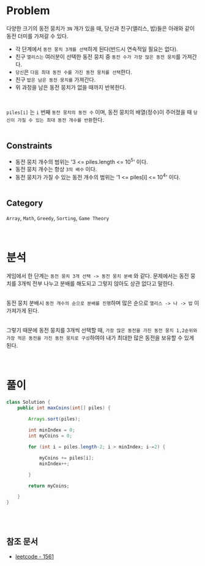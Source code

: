 # Problem
다양한 크기의 동전 뭉치가 `3N` 개가 있을 때, 당신과 친구(앨리스, 밥)들은 아래와 같이 동전 더미를 가져갈 수 있다.

- 각 단계에서 `동전 뭉치 3개를 선택`하게 된다(반드시 연속적일 필요는 없다).
- 친구 `앨리스는` 여러분이 선택한 동전 뭉치 중 `동전 수가 가장 많은 동전 뭉치`를 가져간다.
- `당신`은 `다음 최대 동전 수를 가진 동전 뭉치를 선택`한다.
- 친구 `밥은 남은 동전 뭉치를` 가져간다.
- 위 과정을 남은 동전 뭉치가 없을 때까지 반복한다.
<br/>

`piles[i]` 는 `i` 번째 `동전 뭉치의 동전 수` 이며, 동전 뭉치의 배열(정수)이 주어졌을 때 `당신이 가질 수 있는 최대 동전 개수를 반환`한다.
<br/><br/>

## Constraints
- 동전 뭉치 개수의 범위는 '3 <= piles.length <= 10<sup>5</sup>' 이다.
- 동전 뭉치 개수는 항상 `3의 배수` 이다.
- 동전 뭉치가 가질 수 있는 동전 개수의 범위는 '1 <= piles[i] <= 10<sup>4</sup>' 이다.
<br/><br/>

## Category
`Array`, `Math`, `Greedy`, `Sorting`, `Game Theory`
<br/><br/><br/>

# 분석
게임에서 한 단계는 `동전 뭉치 3개 선택 -> 동전 뭉치 분배` 와 같다. 문제에서는 동전 뭉치를 3개씩 전부 나누고 분배를 해도되고 그렇지 않아도 상관 없다고 말한다.
<br/><br/>

동전 뭉치 분배시 `동전 개수의 순으로 분배를 진행`하며 많은 순으로 `앨리스 -> 나 -> 밥` 이 가져가게 된다.
<br/><br/>

그렇기 때문에 동전 뭉치를 3개씩 선택할 때, `가장 많은 동전을 가진 동전 뭉치 1,2순위와 가장 적은 동전을 가진 동전 뭉치로 구성`하여야 내가 최대한 많은 동전을 보유할 수 있게 된다.
<br/><br/><br/>

# 풀이
```java
class Solution {
    public int maxCoins(int[] piles) {
        
        Arrays.sort(piles);

        int minIndex = 0;
        int myCoins = 0;

        for (int i = piles.length-2; i > minIndex; i-=2) {

            myCoins += piles[i];
            minIndex++;

        }

        return myCoins;

    }
}
```
<br/><br/>

## 참조 문서
- [leetcode - 1561](https://leetcode.com/problems/maximum-number-of-coins-you-can-get/description/)